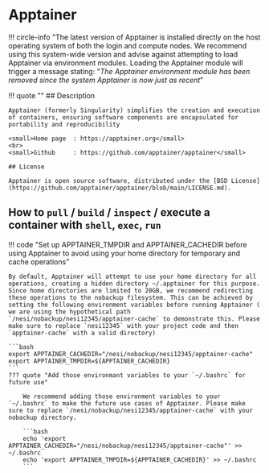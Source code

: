 # Apptainer

!!! circle-info "The latest version of Apptainer is installed directly on the host operating system of both the login and compute nodes. We recommend using this system-wide version and advise against attempting to load Apptainer via environment modules. Loading the Apptainer module will trigger a message stating: "*The Apptainer environment module has been removed since the system Apptainer is now just as recent*"

!!! quote  ""
    ## Description 

    Apptainer (formerly Singularity) simplifies the creation and execution of containers, ensuring software components are encapsulated for portability and reproducibility

    <small>Home page  : https://apptainer.org</small>
    <br>
    <small>Github     : https://github.com/apptainer/apptainer</small>

    ## License

    Apptainer is open source software, distributed under the [BSD License](https://github.com/apptainer/apptainer/blob/main/LICENSE.md).

## **How to `pull` /  `build` / `inspect` / execute a container with `shell`, `exec`, `run`** 

!!! code "Set up APPTAINER_TMPDIR and APPTAINER_CACHEDIR before using Apptainer to avoid using your home directory for temporary and cache operations"

    By default, Apptainer will attempt to use your home directory for all operations, creating a hidden directory ~/.apptainer for this purpose. Since home directories are limited to 20GB, we recommend redirecting these operations to the nobackup filesystem. This can be achieved by setting the following environment variables before running Apptainer ( we are using the hypothetical path `/nesi/nobackup/nesi12345/apptainer-cache` to demonstrate this. Please make sure to replace `nesi12345` with your project code and then `apptainer-cache` with a valid directory)

    ```bash
    export APPTAINER_CACHEDIR="/nesi/nobackup/nesi12345/apptainer-cache"
    export APPTAINER_TMPDIR=${APPTAINER_CACHEDIR}
    ```
    ??? quote "Add those environmant variables to your `~/.bashrc` for future use"

        We recommend adding those environment variables to your `~/.bashrc` to make the future use cases of Apptainer. Please make sure to replace `/nesi/nobackup/nesi12345/apptainer-cache` with your nobackup directory. 

        ```bash
        echo 'export APPTAINER_CACHEDIR="/nesi/nobackup/nesi12345/apptainer-cache"' >> ~/.bashrc
        echo 'export APPTAINER_TMPDIR=${APPTAINER_CACHEDIR}' >> ~/.bashrc
        ```

